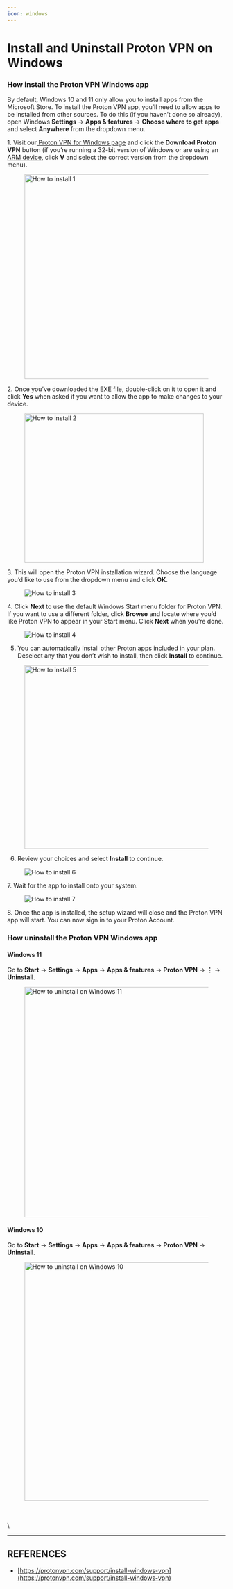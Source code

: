 ```yaml
---
icon: windows
---
```


# Install and Uninstall Proton VPN on Windows

### How install the Proton VPN Windows app <a href="#how-install-the-proton-vpn-windows-app" id="how-install-the-proton-vpn-windows-app"></a>

By default, Windows 10 and 11 only allow you to install apps from the Microsoft Store. To install the Proton VPN app, you’ll need to allow apps to be installed from other sources. To do this (if you haven’t done so already), open Windows **Settings** → **Apps & features** → **Choose where to get apps** and select **Anywhere** from the dropdown menu.

1\. Visit our[ Proton VPN for Windows page](https://protonvpn.com/download-windows) and click the **Download Proton VPN** button (if you’re running a 32-bit version of Windows or are using an [ARM device](https://protonvpn.com/blog/windows-arm), click **V** and select the correct version from the dropdown menu).

<figure><img src="https://res.cloudinary.com/dbulfrlrz/images/w_1024,h_472,c_scale/f_auto,q_auto/v1744117096/wp-vpn/image-6_11469c1ee1/image-6_11469c1ee1.png?_i=AA" alt="How to install 1" height="472" width="1024"><figcaption></figcaption></figure>

2\. Once you’ve downloaded the EXE file, double-click on it to open it and click **Yes** when asked if you want to allow the app to make changes to your device.

<figure><img src="https://res.cloudinary.com/dbulfrlrz/images/w_413,h_343,c_scale/f_auto,q_auto/v1744117121/wp-vpn/image-5_11467998e5/image-5_11467998e5.png?_i=AA" alt="How to install 2" height="343" width="413"><figcaption></figcaption></figure>

3\. This will open the Proton VPN installation wizard. Choose the language you’d like to use from the dropdown menu and click **OK**.

<figure><img src="https://lh7-rt.googleusercontent.com/docsz/AD_4nXfjbz5aJHA77vZUaz5KqW6ZPXGeIuqVDCy8QSg8AaIzP3aX0FcKGbL2tiszHI9HYA3T7Y2JQxpMdl-Ho1tf3rOfToWC8NPUQxbK10aukCVgdyA9Vokyxr_kI_rKqBMUOkBS8MaV3ZGPXgWIwug4_YlBQ9jG?key=Fajkd8BmCC7K6K3FFX-o2Q" alt="How to install 3"><figcaption></figcaption></figure>

4\. Click **Next** to use the default Windows Start menu folder for Proton VPN. If you want to use a different folder, click **Browse** and locate where you’d like Proton VPN to appear in your Start menu. Click **Next** when you’re done.

<figure><img src="https://lh7-rt.googleusercontent.com/docsz/AD_4nXfZjFQFfo2VP1pRetts45X7rzV8xpU_xfM60_mzwQxYosEFIu_110WjWYXRLmYlRCwgmLOuVUjbRAna7J4NjX36NgmeSukYdGHXGihhgg5NOt1N3AASDdm3Jvsr_lNeigBQoeafNb87lyVbgSoR3LHIiQY?key=Fajkd8BmCC7K6K3FFX-o2Q" alt="How to install 4"><figcaption></figcaption></figure>

5. You can automatically install other Proton apps included in your plan. Deselect any that you don’t wish to install, then click **Install** to continue.

<figure><img src="https://res.cloudinary.com/dbulfrlrz/images/w_547,h_423,c_scale/f_auto,q_auto/v1744117106/wp-vpn/image-8_114703e6d8/image-8_114703e6d8.png?_i=AA" alt="How to install 5" height="423" width="547"><figcaption></figcaption></figure>

6. Review your choices and select **Install** to continue.

<figure><img src="https://lh7-rt.googleusercontent.com/docsz/AD_4nXdJ2voqRKp4Z__IhzTA0feLQ-yQDEOCKzcyeSytvTzkngcECyDDuUPWhInai3tggYQqCXCqj7tWGSd_-CBfTaN-xtqsV5JDII3QfsombISpjCjEvpGCMSXmbjlFoCfaRe6O1L6Ggqt3Ar6lRD8zODA7eQ9u?key=Fajkd8BmCC7K6K3FFX-o2Q" alt="How to install 6"><figcaption></figcaption></figure>

7\. Wait for the app to install onto your system.

<figure><img src="https://lh7-rt.googleusercontent.com/docsz/AD_4nXe91XugAJ3iPKc4Sps4B0YkpTHfTqcYNcWw872DLJ-enHowqAdH6_-5tSzRgdnmon5Y462WJYcCnGIdwuS8_2I0KOrS8p2OuDMOTk0vF894332iYhfbMbkEJ01S36nsTpgWBOb9QySQdF45PY0PRSU6lW5b?key=Fajkd8BmCC7K6K3FFX-o2Q" alt="How to install 7"><figcaption></figcaption></figure>

8\. Once the app is installed, the setup wizard will close and the Proton VPN app will start. You can now sign in to your Proton Account.

### How uninstall the Proton VPN Windows app <a href="#how-uninstall-the-proton-vpn-windows-app" id="how-uninstall-the-proton-vpn-windows-app"></a>

#### Windows 11

Go to **Start** → **Settings** → **Apps** → **Apps & features** → **Proton VPN** → **⋮** → **Uninstall**.

<figure><img src="https://res.cloudinary.com/dbulfrlrz/images/w_1024,h_531,c_scale/f_auto,q_auto/v1744117112/wp-vpn/image-9_11471e257c/image-9_11471e257c.png?_i=AA" alt="How to uninstall on Windows 11" height="531" width="1024"><figcaption></figcaption></figure>

#### Windows 10

Go to **Start** → **Settings** → **Apps** → **Apps & features** → **Proton VPN** → **Uninstall**.

<figure><img src="https://res.cloudinary.com/dbulfrlrz/images/w_884,h_550,c_scale/f_auto,q_auto/v1744117089/wp-vpn/image-7_114680a320/image-7_114680a320.png?_i=AA" alt="How to uninstall on Windows 10" height="550" width="884"><figcaption></figcaption></figure>

\
\
\


***

## REFERENCES

* [https://protonvpn.com/support/install-windows-vpn](https://protonvpn.com/support/install-windows-vpn)
